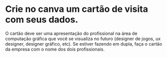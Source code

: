 # Crie no canva um cartão de visita com seus dados. 

 O cartão deve ser uma apresentação do profissional na área de computação gráfica que você se visualiza no futuro (designer de jogos, ux designer, designer gráfico, etc). Se estiver fazendo em dupla, faça o cartão da empresa com o nome dos dois profissionais.